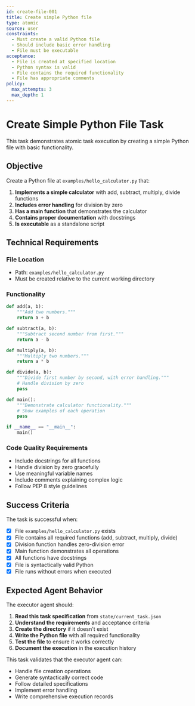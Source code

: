 ```yaml
---
id: create-file-001
title: Create simple Python file
type: atomic
source: user
constraints:
  - Must create a valid Python file
  - Should include basic error handling
  - File must be executable
acceptance:
  - File is created at specified location
  - Python syntax is valid
  - File contains the required functionality
  - File has appropriate comments
policy:
  max_attempts: 3
  max_depth: 1
---
```


# Create Simple Python File Task

This task demonstrates atomic task execution by creating a simple Python file with basic functionality.

## Objective

Create a Python file at `examples/hello_calculator.py` that:

1. **Implements a simple calculator** with add, subtract, multiply, divide functions
2. **Includes error handling** for division by zero
3. **Has a main function** that demonstrates the calculator
4. **Contains proper documentation** with docstrings
5. **Is executable** as a standalone script

## Technical Requirements

### File Location
- Path: `examples/hello_calculator.py`
- Must be created relative to the current working directory

### Functionality
```python
def add(a, b):
    """Add two numbers."""
    return a + b

def subtract(a, b):
    """Subtract second number from first."""
    return a - b

def multiply(a, b):
    """Multiply two numbers."""
    return a * b

def divide(a, b):
    """Divide first number by second, with error handling."""
    # Handle division by zero
    pass

def main():
    """Demonstrate calculator functionality."""
    # Show examples of each operation
    pass

if __name__ == "__main__":
    main()
```

### Code Quality Requirements
- Include docstrings for all functions
- Handle division by zero gracefully
- Use meaningful variable names
- Include comments explaining complex logic
- Follow PEP 8 style guidelines

## Success Criteria

The task is successful when:
- [x] File `examples/hello_calculator.py` exists
- [x] File contains all required functions (add, subtract, multiply, divide)
- [x] Division function handles zero-division error
- [x] Main function demonstrates all operations
- [x] All functions have docstrings
- [x] File is syntactically valid Python
- [x] File runs without errors when executed

## Expected Agent Behavior

The executor agent should:
1. **Read this task specification** from `state/current_task.json`
2. **Understand the requirements** and acceptance criteria
3. **Create the directory** if it doesn't exist
4. **Write the Python file** with all required functionality
5. **Test the file** to ensure it works correctly
6. **Document the execution** in the execution history

This task validates that the executor agent can:
- Handle file creation operations
- Generate syntactically correct code
- Follow detailed specifications
- Implement error handling
- Write comprehensive execution records